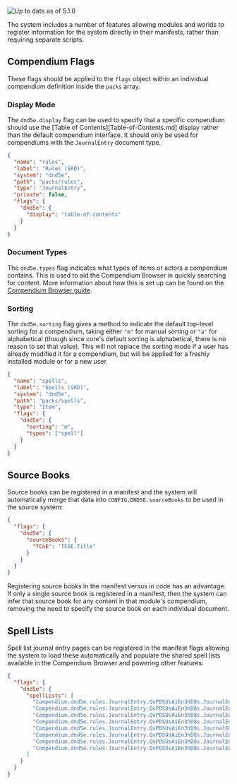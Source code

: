 ![Up to date as of 5.1.0](https://img.shields.io/static/v1?label=dnd5e&message=5.1.0&color=informational)

The system includes a number of features allowing modules and worlds to register information for the system directly in their manifests, rather than requiring separate scripts.

## Compendium Flags

These flags should be applied to the `flags` object within an individual compendium definition inside the `packs` array.

### Display Mode

The `dnd5e.display` flag can be used to specify that a specific compendium should use the [Table of Contents][Table-of-Contents.md] display rather than the default compendium interface. It should only be used for compendiums with the `JournalEntry` document type.

```json
{
  "name": "rules",
  "label": "Rules (SRD)",
  "system": "dnd5e",
  "path": "packs/rules",
  "type": "JournalEntry",
  "private": false,
  "flags": {
    "dnd5e": {
      "display": "table-of-contents"
    }
  }
}
```

### Document Types

The `dnd5e.types` flag indicates what types of items or actors a compendium contains. This is used to aid the Compendium Browser in quickly searching for content. More information about how this is set up can be found on the [Compendium Browser guide](Compendium-Browser.md#module-support).

### Sorting

The `dnd5e.sorting` flag gives a method to indicate the default top-level sorting for a compendium, taking either `"m"` for manual sorting or `"a"` for alphabetical (though since core's default sorting is alphabetical, there is no reason to set that value). This will not replace the sorting mode if a user has already modified it for a compendium, but will be applied for a freshly installed module or for a new user.

```json
{
  "name": "spells",
  "label": "Spells (SRD)",
  "system": "dnd5e",
  "path": "packs/spells",
  "type": "Item",
  "flags": {
    "dnd5e": {
      "sorting": "m",
      "types": ["spell"]
    }
  }
}
```

## Source Books

Source books can be registered in a manifest and the system will automatically merge that data into `CONFIG.DND5E.sourceBooks` to be used in the source system:

```json
{
  "flags": {
    "dnd5e": {
      "sourceBooks": {
        "TCoE": "TCOE.Title"
      }
    }
  }
}
```

Registering source books in the manifest versus in code has an advantage. If only a single source book is registered in a manifest, then the system can infer that source book for any content in that module's compendium, removing the need to specify the source book on each individual document.

## Spell Lists

Spell list journal entry pages can be registered in the manifest flags allowing the system to load these automatically and populate the shared spell lists available in the Compendium Browser and powering other features:

```json
{
  "flags": {
    "dnd5e": {
      "spellLists": [
        "Compendium.dnd5e.rules.JournalEntry.QvPDSUsAiEn3hD8s.JournalEntryPage.ziBzRlrpBm1KVV0j",
        "Compendium.dnd5e.rules.JournalEntry.QvPDSUsAiEn3hD8s.JournalEntryPage.cuG9d7J9fQH9InYT",
        "Compendium.dnd5e.rules.JournalEntry.QvPDSUsAiEn3hD8s.JournalEntryPage.MWiN7ILEO0Vd3zAZ",
        "Compendium.dnd5e.rules.JournalEntry.QvPDSUsAiEn3hD8s.JournalEntryPage.FhucONA0yRZQjMmb",
        "Compendium.dnd5e.rules.JournalEntry.QvPDSUsAiEn3hD8s.JournalEntryPage.sANq9JMycfSq3A5d",
        "Compendium.dnd5e.rules.JournalEntry.QvPDSUsAiEn3hD8s.JournalEntryPage.PVgly1xB2S2I8GLQ",
        "Compendium.dnd5e.rules.JournalEntry.QvPDSUsAiEn3hD8s.JournalEntryPage.mx4TsSbBIAaAkhQ7",
        "Compendium.dnd5e.rules.JournalEntry.QvPDSUsAiEn3hD8s.JournalEntryPage.k7Rs5EyXeA0SFTXD"
      ]
    }
  }
}
```
